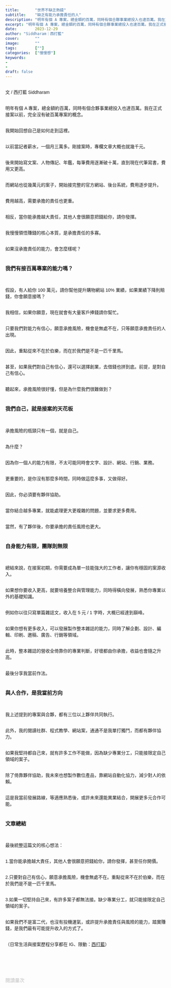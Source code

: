 ```yaml
---
title:       "世界不缺乏熱錢"
subtitle:    "缺乏有能力承擔責任的人"
description: "明年有個 A 專案，總金額約百萬，同時有個合夥事業總投入也達百萬。我在正式接案以前，完全沒有破百萬專案的概念..."
excerpt: "明年有個 A 專案，總金額約百萬，同時有個合夥事業總投入也達百萬。我在正式接案以前，完全沒有破百萬專案的概念..."
date:        2023-12-29
author: "Siddharam｜西打藍"
cover:       ""
image:       ""
tags:        [""]
categories:  ["慢慢想"]
keywords:
- 
- 
draft: false
---
```


<article style="font-family: 'Noto Sans TC', '微軟正黑體', sans-serif; font-weight: 300;">

<br>文 / 西打藍 Siddharam<br><br>

明年有個 A 專案，總金額約百萬，同時有個合夥事業總投入也達百萬。我在正式接案以前，完全沒有破百萬專案的概念。<br><br>

我開始回想自己是如何走到這裡。<br><br>

以前當記者薪水，一個月三萬多。剛接案時，專欄文章大概也就幾千元。<br><br>

後來開始寫文案、人物傳記、年鑑，每筆費用逐漸破十萬，直到現在代筆寫書，費用又更高。<br><br>

而網站也從幾萬元的案子，開始接完整的官方網站、後台系統，費用逐步提升。<br><br>

費用越高，需要承擔的責任也更重。<br><br>

相反，當你能承擔越大責任，其他人會很願意把錢給你，請你發揮。<br><br>

我慢慢領悟賺錢的核心本質，是承擔責任的多寡。<br><br>

如果沒承擔責任的能力，會怎麼樣呢？<br><br>

<!-- 怪奇案例
發現承擔責任的重要
為什麼重要

最近有個案子開場，工作內容蠻困難，如果是我一人絕對接不下來，幸好我有夥伴。
客戶會找我們的原因，是 2023 年有成績，才信賴我們 -->

<h3 class="article-h1-color">我們有接百萬專案的能力嗎？</h3><br>

假設，有人給你 100 萬元，請你幫他提升購物網站 10% 業績，如果業績下降則賠錢，你會願意接嗎？<br><br>

我相信，如果你願意，現在就會有大量客戶捧錢請你幫忙。<br><br>

只要我們對能力有信心，願意承擔風險，機會是無處不在，只等願意承擔責任的人出現。<br><br>

因此，重點從來不在於伯樂，而在於我們是不是一匹千里馬。<br><br>

甚至，如果我們對自己有信心，還可以選擇創業，去借錢也拼到底。前提，是對自己有信心。<br><br>

聽起來，承擔風險很好懂，但是為什麼我們很難做到？<br><br>


<h3 class="article-h1-color">我們自己，就是接案的天花板</h3><br>

承擔風險的瓶頸只有一個，就是自己。<br><br>

為什麼？<br><br>

因為你一個人的能力有限，不太可能同時會文字、設計、網站、行銷、業務。<br><br>

更重要的，是你沒有那麼多時間，同時做這麼多事，又做得好。<br><br>

因此，你必須要有夥伴協助。<br><br>

當你結合越多專業，就能處理更大更複雜的問題，並要求更多費用。<br><br>

當然，有了夥伴後，你要承擔的責任風險也更大。<br><br>


<h3 class="article-h1-color">自身能力有限，團隊則無限</h3><br>

總結來說，在接案初期，你需要成為單一技能強大的工作者，讓你有穩固的案源收入。<br><br>

如果想你要收入更高，就要培養整合與管理能力，同時得橫向發展，熟悉你專業以外的基礎知識。<br><br>

例如你以往只寫單篇雜誌文，收入在 5 元 / 1 字時，大概已經達到巔峰。<br><br>

如果你想有更多收入，可以發展製作整本雜誌的能力，同時了解企劃、設計、編輯、印刷、邀稿、廣告、行銷等領域。<br><br>

此時，整本雜誌的營收全倚靠你的專業判斷，好壞都由你承擔，收益也會隨之升高。<br><br>

最後分享我當前作法。<br><br>


<h3 class="article-h1-color">與人合作，是我當前方向</h3><br>

我上述提到的專案與合夥，都有三位以上夥伴共同執行。<br><br>

此外，我的閱讀社群、程式教學、網站案，通通不是我單打獨鬥，而都有夥伴協力。<br><br>

如果我堅持都自己來，就有許多工作不能做，因為缺少專業分工，只能接限定自己領域的案子。<br><br>

除了倚靠夥伴協助，我未來也想製作數位產品，靠網站自動化協力，減少對人的依賴。<br><br>

這是我當前發展路線，等適應熟悉後，或許未來還能異業結合，開展更多元合作可能。<br><br>


<h3 class="article-h1-color">文章總結</h3><br>

最後統整這篇文的核心想法：<br><br>

1.當你能承擔越大責任，其他人會很願意把錢給你，請你發揮，甚至任你開價。<br><br>

2.只要對自己有信心，願意承擔風險，機會無處不在。重點從來不在於伯樂，而在於我們是不是一匹千里馬。<br><br>

3.如果一切堅持自己來，有許多案子都無法接。缺少專業分工，就只能接限定自己領域的案子。<br><br>

如果我們不是富二代，也沒有投機運氣，或許提升承擔責任與風險的能力，踏實賺錢，是我們最有可能提升收入的方式了。<br><br>



<!-- 
<!-- 案例 > 證明案例 > 壞處 > 怎麼改變（列步驟） > 結語總結金句 -->


（日常生活與接案歷程分享都在 IG、限動：<a href="https://www.instagram.com/sidd.blue/" target="_blank">西打藍</a>）<br><br>

<!-- <h3 class="article-h1-color"></h3><br> -->





<br><br><br>

</article>

<div style="color: #bfbfbf; font-size: 15px;" id="busuanzi_container_page_pv">
  閱讀量<span id="busuanzi_value_page_pv"></span>次
</div>

<script src="../../js/post.js"></script>

